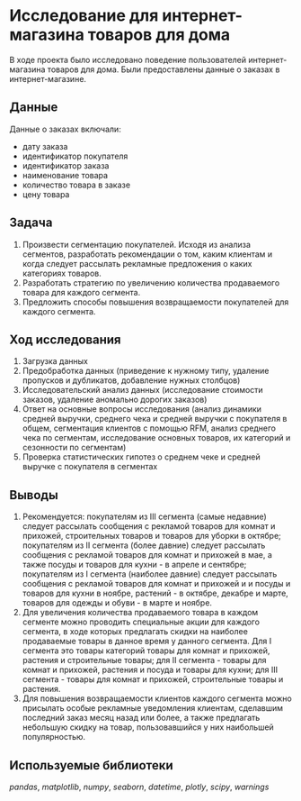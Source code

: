 # Исследование для интернет-магазина товаров для дома

В ходе проекта было исследовано поведение пользователей интернет-магазина товаров для дома. Были предоставлены данные о заказах в интернет-магазине.

## Данные

Данные о заказах включали:
- дату заказа
- идентификатор покупателя
- идентификатор заказа
- наименование товара
- количество товара в заказе
- цену товара

## Задача

1. Произвести сегментацию покупателей. Исходя из анализа сегментов, разработать рекомендации о том, каким клиентам и когда следует рассылать рекламные предложения о каких категориях товаров.
2. Разработать стратегию по увеличению количества продаваемого товара для каждого сегмента.
3. Предложить способы повышения возвращаемости покупателей для каждого сегмента.

## Ход исследования

1. Загрузка данных
2. Предобработка данных (приведение к нужному типу, удаление пропусков и дубликатов, добавление нужных столбцов)
3. Исследовательский анализ данных (исследование стоимости заказов, удаление аномально дорогих заказов)
4. Ответ на основные вопросы исследования (анализ динамики средней выручки, среднего чека и средней выручки с покупателя в общем, сегментация клиентов с помощью RFM, анализ среднего чека по сегментам, исследование основных товаров, их категорий и сезонности по сегментам)
5. Проверка статистических гипотез о среднем чеке и средней выручке с покупателя в сегментах

## Выводы

1. Рекомендуется: покупателям из III сегмента (самые недавние) следует рассылать сообщения с рекламой товаров для комнат и прихожей, строительных товаров и товаров для уборки в октябре; покупателям из II сегмента (более давние) следует рассылать сообщения с рекламой товаров для комнат и прихожей в мае, а также посуды и товаров для кухни - в апреле и сентябре; покупателям из I сегмента (наиболее давние) следует рассылать сообщения с рекламой товаров для комнат и прихожей и и посуды и товаров для кухни в ноябре, растений - в октябре, декабре и марте, товаров для одежды и обуви - в марте и ноябре.
2. Для увеличения количества продаваемого товара в каждом сегменте можно проводить специальные акции для каждого сегмента, в ходе которых предлагать скидки на наиболее продаваемые товары в данное время у данного сегмента. Для I сегмента это товары категорий товары для комнат и прихожей, растения и строительные товары; для II сегмента - товары для комнат и прихожей, растения и посуда и товары для кухни; для III сегмента - товары для комнат и прихожей, строительные товары и растения.
3. Для повышения возвращаемости клиентов каждого сегмента можно присылать особые рекламные уведомления клиентам, сделавшим последний заказ месяц назад или более, а также предлагать небольшую скидку на товар, пользовавшийся у них наибольшей популярностью.

## Используемые библиотеки
*pandas*, *matplotlib*, *numpy*, *seaborn*, *datetime*, *plotly*, *scipy*, *warnings*
